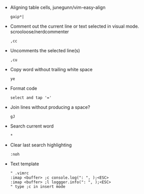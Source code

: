 - Aligning table cells, junegunn/vim-easy-align

      gaip*|

- Comment out the current line or text selected in visual mode. scrooloose/nerdcommenter

      ,cc

- Uncomments the selected line(s)

      ,cu

- Copy word without trailing white space

      ye

- Format code

      select and tap '='

- Join lines without producing a space?

      gJ

- Search current word

      *

- Clear last search highlighting

      :noh

- Text template

      " .vimrc
      :imap <buffer> ;c console.log(": ", );<ESC>
      :imap <buffer> ;l loggger.info(": ", );<ESC>
      " type ;c in insert mode

